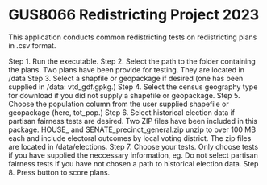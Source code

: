 # GUS8066 Redistricting Project 2023

This application conducts common redistricting tests on redistricting plans in .csv format. 

Step 1. Run the executable. 
Step 2. Select the path to the folder containing the plans. Two plans have been provide for testing. They are located in /data
Step 3. Select a shapfile or geopackage if desired (one has been supplied in /data: vtd_gdf.gpkg.)
Step 4. Select the census geography type for download if you did not supply a shapefile or geopackage. 
Step 5. Choose the population column from the user supplied shapefile or geopackage (here, tot_pop.)
Step 6. Select historical election data if partisan fairness tests are desired. Two ZIP files have been included in this package.
		HOUSE_ and SENATE_precinct_general.zip unzip to over 100 MB each and include electoral outcomes by local voting district.
		The zip files are located in /data/elections.
Step 7. Choose your tests. Only choose tests if you have supplied the neccessary information, eg. Do not select partisan fairness
		tests if you have not chosen a path to historical election data. 
Step 8. Press button to score plans.
